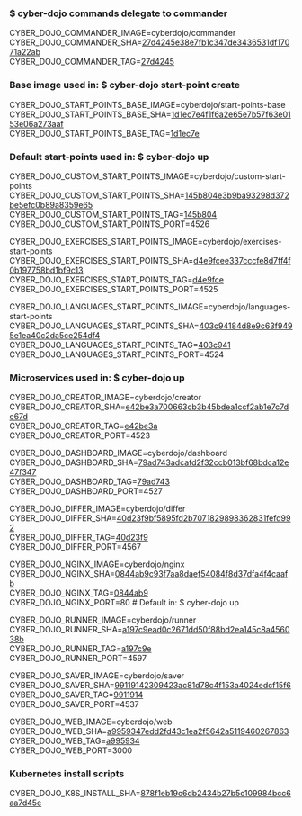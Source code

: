 ### $ cyber-dojo commands delegate to commander

CYBER_DOJO_COMMANDER_IMAGE=cyberdojo/commander  
CYBER_DOJO_COMMANDER_SHA=[27d4245e38e7fb1c347de3436531df17071a22ab](https://github.com/cyber-dojo/commander/commit/27d4245e38e7fb1c347de3436531df17071a22ab)  
CYBER_DOJO_COMMANDER_TAG=[27d4245](https://hub.docker.com/layers/cyberdojo/commander/27d4245/images/sha256-f297dbb046434be6a7aaab6d3b7d0ee8fc38ca448ac015ea86f6ddbe8ee92e5c)  

### Base image used in: $ cyber-dojo start-point create

CYBER_DOJO_START_POINTS_BASE_IMAGE=cyberdojo/start-points-base  
CYBER_DOJO_START_POINTS_BASE_SHA=[1d1ec7e4f1f6a2e65e7b57f63e0153e06a273aaf](https://github.com/cyber-dojo/start-points-base/commit/1d1ec7e4f1f6a2e65e7b57f63e0153e06a273aaf)  
CYBER_DOJO_START_POINTS_BASE_TAG=[1d1ec7e](https://hub.docker.com/layers/cyberdojo/start-points-base/1d1ec7e/images/sha256-9961691bc969938de031660b90ab0f3a066761ba67d34af304beff39b753e18e)  

### Default start-points used in: $ cyber-dojo up

CYBER_DOJO_CUSTOM_START_POINTS_IMAGE=cyberdojo/custom-start-points  
CYBER_DOJO_CUSTOM_START_POINTS_SHA=[145b804e3b9ba93298d372be5efc0b89a8359e65](https://github.com/cyber-dojo/custom-start-points/commit/145b804e3b9ba93298d372be5efc0b89a8359e65)  
CYBER_DOJO_CUSTOM_START_POINTS_TAG=[145b804](https://hub.docker.com/layers/cyberdojo/custom-start-points/145b804/images/sha256-9b4428a43365adfc3f235b3535dc5a2d9cc644e9f6ef0ac0a7758e3f8934dc99)  
CYBER_DOJO_CUSTOM_START_POINTS_PORT=4526

CYBER_DOJO_EXERCISES_START_POINTS_IMAGE=cyberdojo/exercises-start-points  
CYBER_DOJO_EXERCISES_START_POINTS_SHA=[d4e9fcee337cccfe8d7ff4f0b197758bd1bf9c13](https://github.com/cyber-dojo/exercises-start-points/commit/d4e9fcee337cccfe8d7ff4f0b197758bd1bf9c13)  
CYBER_DOJO_EXERCISES_START_POINTS_TAG=[d4e9fce](https://hub.docker.com/layers/cyberdojo/exercises-start-points/d4e9fce/images/sha256-65366b7ea172a6f67b1e8dd5f85241db9dc31f09351787495a999e3713ce713b)  
CYBER_DOJO_EXERCISES_START_POINTS_PORT=4525

CYBER_DOJO_LANGUAGES_START_POINTS_IMAGE=cyberdojo/languages-start-points  
CYBER_DOJO_LANGUAGES_START_POINTS_SHA=[403c94184d8e9c63f9495e1ea40c2da5ce254df4](https://github.com/cyber-dojo/languages-start-points/commit/403c94184d8e9c63f9495e1ea40c2da5ce254df4)  
CYBER_DOJO_LANGUAGES_START_POINTS_TAG=[403c941](https://hub.docker.com/layers/cyberdojo/languages-start-points/403c941/images/sha256-9c14eacc64adc8c107fbc7f35551e31e44756b39ccab24f2a3e278e6b9de21a5)  
CYBER_DOJO_LANGUAGES_START_POINTS_PORT=4524

### Microservices used in: $ cyber-dojo up

CYBER_DOJO_CREATOR_IMAGE=cyberdojo/creator  
CYBER_DOJO_CREATOR_SHA=[e42be3a700663cb3b45bdea1ccf2ab1e7c7de67d](https://github.com/cyber-dojo/creator/commit/e42be3a700663cb3b45bdea1ccf2ab1e7c7de67d)  
CYBER_DOJO_CREATOR_TAG=[e42be3a](https://hub.docker.com/layers/cyberdojo/creator/e42be3a/images/sha256-99600ec05b061f8d199e7ad1c155928f18ac62be594694bde3f43f1c38fc9b62)  
CYBER_DOJO_CREATOR_PORT=4523

CYBER_DOJO_DASHBOARD_IMAGE=cyberdojo/dashboard  
CYBER_DOJO_DASHBOARD_SHA=[79ad743adcafd2f32ccb013bf68bdca12e47f347](https://github.com/cyber-dojo/dashboard/commit/79ad743adcafd2f32ccb013bf68bdca12e47f347)  
CYBER_DOJO_DASHBOARD_TAG=[79ad743](https://hub.docker.com/layers/cyberdojo/dashboard/79ad743/images/sha256-2ec7a4e4a21e12278b3dd3c85f42e427673321e4d28250a96e5112b32c69c2e4)  
CYBER_DOJO_DASHBOARD_PORT=4527

CYBER_DOJO_DIFFER_IMAGE=cyberdojo/differ  
CYBER_DOJO_DIFFER_SHA=[40d23f9bf5895fd2b7071829898362831fefd992](https://github.com/cyber-dojo/differ/commit/40d23f9bf5895fd2b7071829898362831fefd992)  
CYBER_DOJO_DIFFER_TAG=[40d23f9](https://hub.docker.com/layers/cyberdojo/differ/40d23f9/images/sha256-47220c391e17d841339976695f2b3dbd16c68e865491fe5abdcb5db83c5f8b71)  
CYBER_DOJO_DIFFER_PORT=4567

CYBER_DOJO_NGINX_IMAGE=cyberdojo/nginx  
CYBER_DOJO_NGINX_SHA=[0844ab9c93f7aa8daef54084f8d37dfa4f4caafb](https://github.com/cyber-dojo/nginx/commit/0844ab9c93f7aa8daef54084f8d37dfa4f4caafb)  
CYBER_DOJO_NGINX_TAG=[0844ab9](https://hub.docker.com/layers/cyberdojo/nginx/0844ab9/images/sha256-fb6db90b43ca080fa3874e5cb89bc8069f38aef0beb9f75910e5fb9f89394f75)  
CYBER_DOJO_NGINX_PORT=80 # Default in: $ cyber-dojo up

CYBER_DOJO_RUNNER_IMAGE=cyberdojo/runner  
CYBER_DOJO_RUNNER_SHA=[a197c9ead0c2671dd50f88bd2ea145c8a456038b](https://github.com/cyber-dojo/runner/commit/a197c9ead0c2671dd50f88bd2ea145c8a456038b)  
CYBER_DOJO_RUNNER_TAG=[a197c9e](https://hub.docker.com/layers/cyberdojo/runner/a197c9e/images/sha256-b798f2b4738c1a53aac830f20995ca2ca500145a327f59f38afe40718df1f8de)  
CYBER_DOJO_RUNNER_PORT=4597

CYBER_DOJO_SAVER_IMAGE=cyberdojo/saver  
CYBER_DOJO_SAVER_SHA=[99119142309423ac81d78c4f153a4024edcf15f6](https://github.com/cyber-dojo/saver/commit/99119142309423ac81d78c4f153a4024edcf15f6)  
CYBER_DOJO_SAVER_TAG=[9911914](https://hub.docker.com/layers/cyberdojo/saver/9911914/images/sha256-82cd5ad35ed2db9ad38e51809cf689b27b60a1cf08a5d146a194e4fec4dad213)  
CYBER_DOJO_SAVER_PORT=4537

CYBER_DOJO_WEB_IMAGE=cyberdojo/web  
CYBER_DOJO_WEB_SHA=[a9959347edd2fd43c1ea2f5642a5119460267863](https://github.com/cyber-dojo/web/commit/a9959347edd2fd43c1ea2f5642a5119460267863)  
CYBER_DOJO_WEB_TAG=[a995934](https://hub.docker.com/layers/cyberdojo/web/a995934/images/sha256-eff7c4aabaa5b245a780b1899e203a304ac78483e207985592a6064fdfcbf57f)  
CYBER_DOJO_WEB_PORT=3000

### Kubernetes install scripts
CYBER_DOJO_K8S_INSTALL_SHA=[878f1eb19c6db2434b27b5c109984bcc6aa7d45e](https://github.com/cyber-dojo/k8s-install/commit/878f1eb19c6db2434b27b5c109984bcc6aa7d45e)  
